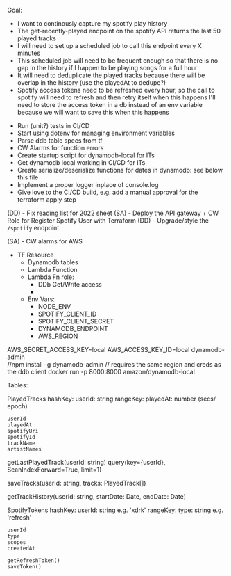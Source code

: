 Goal:
* I want to continously capture my spotify play history
* The get-recently-played endpoint on the spotify API returns the last 50 played tracks
* I will need to set up a scheduled job to call this endpoint every X minutes
* This scheduled job will need to be frequent enough so that there is no gap in the history if I happen to be playing songs for a full hour 
* It will need to deduplicate the played tracks because there will be overlap in the history (use the playedAt to dedupe?)
* Spotify access tokens need to be refreshed every hour, so the call to spotify will need to refresh and then retry itself when this happens
    I'll need to store the access token in a db instead of an env variable because we will want to save this when this happens


- Run (unit?) tests in CI/CD
- Start using dotenv for managing environment variables
- Parse ddb table specs from tf
- CW Alarms for function errors
- Create startup script for dynamodb-local for ITs
- Get dynamodb local working in CI/CD for ITs
- Create serialize/deserialize functions for dates in dynamodb: see below this file
- Implement a proper logger inplace of console.log
- Give love to the CI/CD build, e.g. add a manual approval for the terraform apply step


(DD) - Fix reading list for 2022 sheet
(SA) - Deploy the API gateway + CW Role for Register Spotify User with Terraform
(DD) - Upgrade/style the `/spotify` endpoint

(SA) - CW alarms for AWS



- TF Resource
    * Dynamodb tables
    * Lambda Function
    * Lambda Fn role:
        - DDb Get/Write access
        - 
    * Env Vars:
        - NODE_ENV
        - SPOTIFY_CLIENT_ID
        - SPOTIFY_CLIENT_SECRET
        - DYNAMODB_ENDPOINT
        - AWS_REGION


AWS_SECRET_ACCESS_KEY=local AWS_ACCESS_KEY_ID=local dynamodb-admin  
//npm install -g dynamodb-admin 
//  requires the same region and creds as the ddb client
docker run -p 8000:8000 amazon/dynamodb-local

Tables:

PlayedTracks
    hashKey: userId: string
    rangeKey: playedAt: number (secs/ epoch)

    userId
    playedAt
    spotifyUri
    spotifyId
    trackName
    artistNames


getLastPlayedTrack(userId: string)
    query(key={userId}, ScanIndexForward=True, limit=1)
    
saveTracks(userId: string, tracks: PlayedTrack[])

getTrackHistory(userId: string, startDate: Date, endDate: Date)



SpotifyTokens
    hashKey: userId: string  e.g. 'xdrk'
    rangeKey: type: string  e.g. 'refresh' 
    
    userId
    type
    scopes
    createdAt

    getRefreshToken()
    saveToken()

    

<!-- function serialize(values, { dateProperties = [] }) {
    const overrides = {};
  
    dateProperties.forEach((prop) => {
      if (values[prop] instanceof Date) {
        overrides[prop] = values[prop].toISOString();
      }
    });
  
    return Object.assign({}, values, overrides);
  }
  
  function deserialize(values, { dateProperties = [] }) {
    if (values) {
      const overrides = {};
  
      dateProperties.forEach((field) => {
        if (values[field]) {
          overrides[field] = new Date(values[field]);
        }
      });
  
      return Object.assign({}, values, overrides);
    }
  
    return null;
  }


  function serialize(item) {
    if (item) {
      return dynamoUtil.serialize(item, { dateProperties });
    }
  
    return null;
  }
  
  function deserialize(item) {
    if (item) {
      return dynamoUtil.deserialize(_.omit(item, HASH_KEY, EXP_FIELD), { dateProperties });
    }
  
    return null;
  } -->